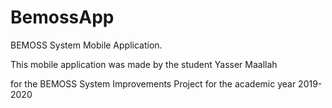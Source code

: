 # BemossApp
BEMOSS System Mobile Application.

This mobile application was made by the student Yasser Maallah

for the BEMOSS System Improvements Project for the academic year 2019-2020

